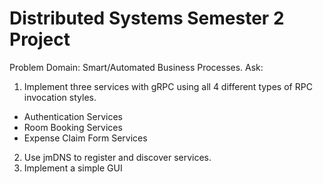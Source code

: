 # Distributed Systems Semester 2 Project

Problem Domain: Smart/Automated Business Processes.
Ask: 
1) Implement three services with gRPC using all 4 different types of RPC invocation styles.
* Authentication Services
* Room Booking Services
* Expense Claim Form Services
2) Use jmDNS to register and discover services.
3) Implement a simple GUI
